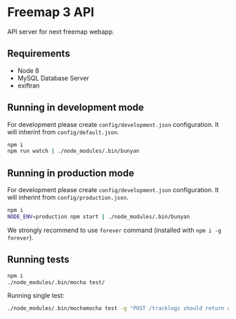 # Freemap 3 API

API server for next freemap webapp.

## Requirements

* Node 8
* MySQL Database Server
* exiftran

## Running in development mode

For development please create `config/development.json` configuration. It will inherint from `config/default.json`.

```bash
npm i
npm run watch | ./node_modules/.bin/bunyan
```

## Running in production mode

For development please create `config/development.json` configuration. It will inherint from `config/production.json`.

```bash
npm i
NODE_ENV=production npm start | ./node_modules/.bin/bunyan
```

We strongly recommend to use `forever` command (installed with `npm i -g forever`).

## Running tests

```bash
npm i
./node_modules/.bin/mocha test/
```

Running single test:

```bash
./node_modules/.bin/mochamocha test -g "POST /tracklogs should return uid"
```
